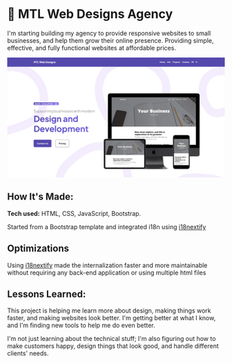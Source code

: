 # 🌟 MTL Web Designs Agency
I'm starting building my agency to provide responsive websites to small businesses, and help them grow their online presence. Providing simple, effective, and fully functional websites at affordable prices.

![alt tag](assets/landing.webp)

## How It's Made:

**Tech used:** HTML, CSS, JavaScript, Bootstrap.

Started from a Bootstrap template and integrated i18n using [i18nextify](https://github.com/i18next/i18nextify/tree/master) 

## Optimizations

Using [i18nextify](https://github.com/i18next/i18nextify/tree/master) made the internalization faster and more maintainable without requiring any back-end application or using multiple html files

## Lessons Learned:

This project is helping me learn more about design, making things work faster, and making websites look better. I'm getting better at what I know, and I'm finding new tools to help me do even better.

I'm not just learning about the technical stuff; I'm also figuring out how to make customers happy, design things that look good, and handle different clients' needs.